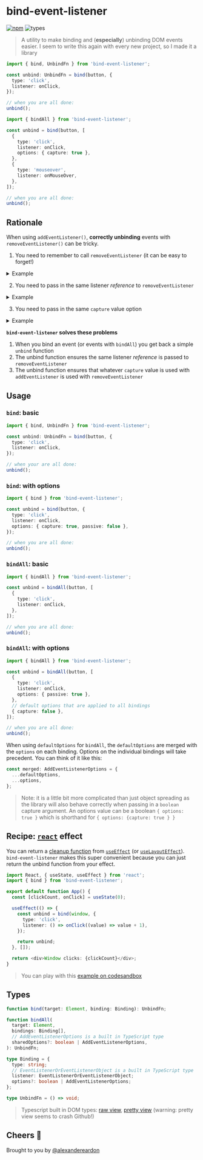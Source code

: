 # bind-event-listener

[![npm](https://img.shields.io/npm/v/bind-event-listener.svg)](https://www.npmjs.com/package/bind-event-listener)
![types](https://img.shields.io/badge/types-typescript-blueviolet)

> A utility to make binding and (**especially**) unbinding DOM events easier.
> I seem to write this again with every new project, so I made it a library

```ts
import { bind, UnbindFn } from 'bind-event-listener';

const unbind: UnbindFn = bind(button, {
  type: 'click',
  listener: onClick,
});

// when you are all done:
unbind();
```

```ts
import { bindAll } from 'bind-event-listener';

const unbind = bind(button, [
  {
    type: 'click',
    listener: onClick,
    options: { capture: true },
  },
  {
    type: 'mouseover',
    listener: onMouseOver,
  },
]);

// when you are all done:
unbind();
```

## Rationale

When using `addEventListener()`, **correctly unbinding** events with `removeEventListener()` can be tricky.

1. You need to remember to call `removeEventListener` (it can be easy to forget!)

<details>
<summary>Example</summary>

```ts
target.addEventListener('click', onClick, options);

// You need to remember to call removeEventListener to unbind the event
target.removeEventListener('click', onClick, options);
```

</details>

2. You need to pass in the same listener _reference_ to `removeEventListener`

<details>
<summary>Example</summary>

```ts
target.addEventListener(
  'click',
  function onClick() {
    console.log('clicked');
  },
  options,
);

// Even those the functions look the same, they don't have the same reference.
// The original onClick is not unbound!
target.removeEventListener(
  'click',
  function onClick() {
    console.log('clicked');
  },
  options,
);
```

```ts
// Inline arrow functions can never be unbound because you have lost the reference!
target.addEventListener('click', () => console.log('i will never unbind'), options);
target.removeEventListener('click', () => console.log('i will never unbind'), options);
```

</details>

3. You need to pass in the same `capture` value option

<details>
<summary>Example</summary>

```ts
// add a listener: AddEventListenerOptions format
target.addEventListener('click', onClick, { capture: true });

// not unbound: no capture value
target.removeEventListener('click', onClick);

// not unbound: different capture value
target.removeEventListener('click', onClick, { capture: false });

// successfully unbound: same capture value
target.removeEventListener('click', onClick, { capture: true });
// this would also unbind (different notation)
target.removeEventListener('click', onClick, true /* shorthand for { capture: true } */);
```

```ts
// add a listener: boolean capture format
target.addEventListener('click', onClick, true /* shorthand for { capture: true } */);

// not unbound: no capture value
target.addEventListener('click', onClick);
// not unbound: different capture value
target.addEventListener('click', onClick, false);

// successfully unbound: same capture value
target.addEventListener('click', onClick, true);
// this would also unbind (different notation)
target.addEventListener('click', onClick, { capture: true });
```

</details>

**`bind-event-listener` solves these problems**

1. When you bind an event (or events with `bindAll`) you get back a simple `unbind` function
2. The unbind function ensures the same listener _reference_ is passed to `removeEventListener`
3. The unbind function ensures that whatever `capture` value is used with `addEventListener` is used with `removeEventListener`

## Usage

### `bind`: basic

```ts
import { bind, UnbindFn } from 'bind-event-listener';

const unbind: UnbindFn = bind(button, {
  type: 'click',
  listener: onClick,
});

// when your are all done:
unbind();
```

### `bind`: with options

```ts
import { bind } from 'bind-event-listener';

const unbind = bind(button, {
  type: 'click',
  listener: onClick,
  options: { capture: true, passive: false },
});

// when you are all done:
unbind();
```

### `bindAll`: basic

```ts
import { bindAll } from 'bind-event-listener';

const unbind = bindAll(button, [
  {
    type: 'click',
    listener: onClick,
  },
]);

// when you are all done:
unbind();
```

### `bindAll`: with options

```ts
import { bindAll } from 'bind-event-listener';

const unbind = bindAll(button, [
  {
    type: 'click',
    listener: onClick,
    options: { passive: true },
  },
  // default options that are applied to all bindings
  { capture: false },
]);

// when you are all done:
unbind();
```

When using `defaultOptions` for `bindAll`, the `defaultOptions` are merged with the `options` on each binding. Options on the individual bindings will take precedent. You can think of it like this:

```ts
const merged: AddEventListenerOptions = {
  ...defaultOptions,
  ...options,
};
```

> Note: it is a little bit more complicated than just object spreading as the library will also behave correctly when passing in a `boolean` capture argument. An options value can be a boolean `{ options: true }` which is shorthand for `{ options: {capture: true } }`

## Recipe: [`react`](https://reactjs.org/) effect

You can return a [cleanup function](https://reactjs.org/docs/hooks-reference.html#cleaning-up-an-effect) from [`useEffect`](https://reactjs.org/docs/hooks-reference.html#useeffect) (or [`useLayoutEffect`](https://reactjs.org/docs/hooks-reference.html#uselayouteffect)). `bind-event-listener` makes this super convenient because you can just return the unbind function from your effect.

```ts
import React, { useState, useEffect } from 'react';
import { bind } from 'bind-event-listener';

export default function App() {
  const [clickCount, onClick] = useState(0);

  useEffect(() => {
    const unbind = bind(window, {
      type: 'click',
      listener: () => onClick((value) => value + 1),
    });

    return unbind;
  }, []);

  return <div>Window clicks: {clickCount}</div>;
}
```

> You can play with this [example on codesandbox](https://codesandbox.io/s/bind-event-listener-useeffect-mnfi3)

## Types

```ts
function bind(target: Element, binding: Binding): UnbindFn;

function bindAll(
  target: Element,
  bindings: Binding[],
  // AddEventListenerOptions is a built in TypeScript type
  sharedOptions?: boolean | AddEventListenerOptions,
): UnbindFn;

type Binding = {
  type: string;
  // EventListenerOrEventListenerObject is a built in TypeScript type
  listener: EventListenerOrEventListenerObject;
  options?: boolean | AddEventListenerOptions;
};

type UnbindFn = () => void;
```

> Typescript built in DOM types: [raw view](https://raw.githubusercontent.com/microsoft/TypeScript/master/lib/lib.dom.d.ts), [pretty view](https://github.com/microsoft/TypeScript/blob/master/lib/lib.dom.d.ts) (warning: pretty view seems to crash Github!)

## Cheers 👋

Brought to you by [@alexandereardon](https://twitter.com/alexandereardon)
